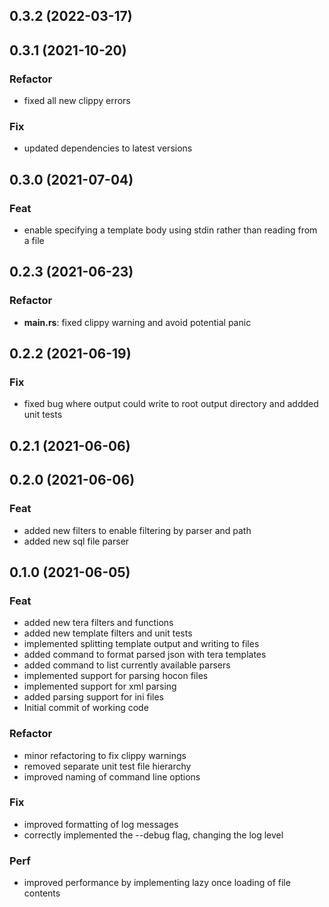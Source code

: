 ## 0.3.2 (2022-03-17)

## 0.3.1 (2021-10-20)

### Refactor

- fixed all new clippy errors

### Fix

- updated dependencies to latest versions

## 0.3.0 (2021-07-04)

### Feat

- enable specifying a template body using stdin rather than reading from a file

## 0.2.3 (2021-06-23)

### Refactor

- **main.rs**: fixed clippy warning and avoid potential panic

## 0.2.2 (2021-06-19)

### Fix

- fixed bug where output could write to root output directory and addded unit tests

## 0.2.1 (2021-06-06)

## 0.2.0 (2021-06-06)

### Feat

- added new filters to enable filtering by parser and path
- added new sql file parser

## 0.1.0 (2021-06-05)

### Feat

- added new tera filters and functions
- added new template filters and unit tests
- implemented splitting template output and writing to files
- added command to format parsed json with tera templates
- added command to list currently available parsers
- implemented support for parsing hocon files
- implemented support for xml parsing
- added parsing support for ini files
- Initial commit of working code

### Refactor

- minor refactoring to fix clippy warnings
- removed separate unit test file hierarchy
- improved naming of command line options

### Fix

- improved formatting of log messages
- correctly implemented the --debug flag, changing the log level

### Perf

- improved performance by implementing lazy once loading of file contents
